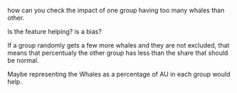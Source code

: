 how can you check the impact of one group having too many whales than other.

Is the feature helping? is a bias?

If a group randomly gets a few more whales and they are not excluded, that means that percentualy the other group has less than the share that should be normal.

Maybe representing the Whales as a percentage of AU in each group would help.

    
